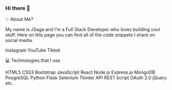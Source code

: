 ### Hi there 👋

✨ About Me?

My name is JSaga and I’m a Full Stack Developer who loves building cool stuff. Here on this page you can find all of the code snippets I share on social media.

Instagram YouTube Tiktok

💻 Technologies that I use

HTML5 CSS3 Bootstrap JavaScript React Node.js Express.js MongoDB PosgreSQL Python Flask Selenium Tkinter API REST bcript OAuth 2.0 jQuery etc.







<!--
**jsagacodes/jsagacodes** is a ✨ _special_ ✨ repository because its `README.md` (this file) appears on your GitHub profile.

Here are some ideas to get you started:

- 🔭 I’m currently working on ...
- 🌱 I’m currently learning ...
- 👯 I’m looking to collaborate on ...
- 🤔 I’m looking for help with ...
- 💬 Ask me about ...
- 📫 How to reach me: ...
- 😄 Pronouns: ...
- ⚡ Fun fact: ...
-->
